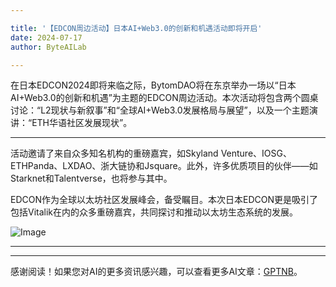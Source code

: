 ```yaml
---

title: '【EDCON周边活动】日本AI+Web3.0的创新和机遇活动即将开启'
date: 2024-07-17
author: ByteAILab

---
```


在日本EDCON2024即将来临之际，BytomDAO将在东京举办一场以“日本AI+Web3.0的创新和机遇”为主题的EDCON周边活动。本次活动将包含两个圆桌讨论：“L2现状与新叙事”和“全球AI+Web3.0发展格局与展望”，以及一个主题演讲：“ETH华语社区发展现状”。

---


活动邀请了来自众多知名机构的重磅嘉宾，如Skyland Venture、IOSG、ETHPanda、LXDAO、浙大链协和Jsquare。此外，许多优质项目的伙伴——如Starknet和Talentverse，也将参与其中。

EDCON作为全球以太坊社区发展峰会，备受瞩目。本次日本EDCON更是吸引了包括Vitalik在内的众多重磅嘉宾，共同探讨和推动以太坊生态系统的发展。

![Image](http://www.jesonc.com/upload/500F79EDF3F780A7F3877DE902F67058/1721097108674/Fi3aCLWlAFKfx09gGxEElS6H_QmR.png)

---
---
感谢阅读！如果您对AI的更多资讯感兴趣，可以查看更多AI文章：[GPTNB](https://gptnb.com)。